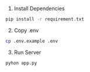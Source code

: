 1. Install Dependencies

```bash
pip install -r requirement.txt
```

2. Copy .env

```bash
cp .env.example .env
```

3. Run Server

```bash
pyhon app.py
```
